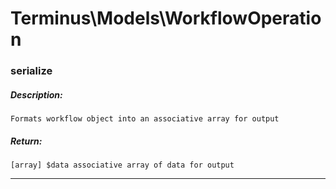 # Terminus\Models\WorkflowOperation

### serialize
##### Description:
    Formats workflow object into an associative array for output

##### Return:
    [array] $data associative array of data for output

---

